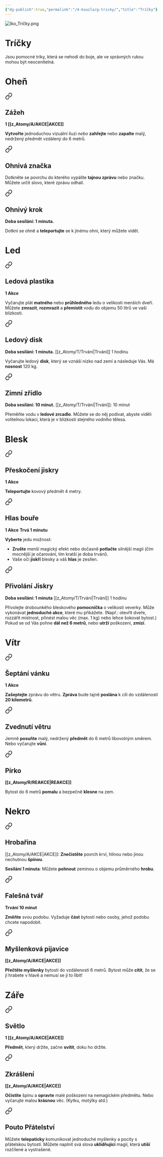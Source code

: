 ```yaml
---
{"dg-publish":true,"permalink":"/4-kouzla/g-tricky/","title":"Tríčky"}
---
```


![Iko_Tríčky.png](/img/user/z_img/Iko_Tr%C3%AD%C4%8Dky.png)

# Tríčky
Jsou pomocné triky, která se nehodí do boje, ale ve správných rukou mohou být neocenitelná.

# Oheň

<div class="transclusion internal-embed is-loaded"><a class="markdown-embed-link" href="/z-atomy/z/zazeh/" aria-label="Open link"><svg xmlns="http://www.w3.org/2000/svg" width="24" height="24" viewBox="0 0 24 24" fill="none" stroke="currentColor" stroke-width="2" stroke-linecap="round" stroke-linejoin="round" class="svg-icon lucide-link"><path d="M10 13a5 5 0 0 0 7.54.54l3-3a5 5 0 0 0-7.07-7.07l-1.72 1.71"></path><path d="M14 11a5 5 0 0 0-7.54-.54l-3 3a5 5 0 0 0 7.07 7.07l1.71-1.71"></path></svg></a><div class="markdown-embed">




## Zážeh
**1 [[z_Atomy/A/AKCE\|AKCE]]**

**Vytvořte** jednoduchou vizuální iluzi 
*nebo*
**zahřejte** nebo **zapalte** malý, nedržený předmět vzdálený do 6 metrů.

</div></div>


<div class="transclusion internal-embed is-loaded"><a class="markdown-embed-link" href="/z-atomy/o/ohniva-znacka/" aria-label="Open link"><svg xmlns="http://www.w3.org/2000/svg" width="24" height="24" viewBox="0 0 24 24" fill="none" stroke="currentColor" stroke-width="2" stroke-linecap="round" stroke-linejoin="round" class="svg-icon lucide-link"><path d="M10 13a5 5 0 0 0 7.54.54l3-3a5 5 0 0 0-7.07-7.07l-1.72 1.71"></path><path d="M14 11a5 5 0 0 0-7.54-.54l-3 3a5 5 0 0 0 7.07 7.07l1.71-1.71"></path></svg></a><div class="markdown-embed">




## Ohnivá značka

Dotkněte se povrchu do kterého vypálíte **tajnou zprávu** nebo značku. Můžete určit slovo, které zprávu odhalí.

</div></div>


<div class="transclusion internal-embed is-loaded"><a class="markdown-embed-link" href="/z-atomy/o/ohnivy-krok/" aria-label="Open link"><svg xmlns="http://www.w3.org/2000/svg" width="24" height="24" viewBox="0 0 24 24" fill="none" stroke="currentColor" stroke-width="2" stroke-linecap="round" stroke-linejoin="round" class="svg-icon lucide-link"><path d="M10 13a5 5 0 0 0 7.54.54l3-3a5 5 0 0 0-7.07-7.07l-1.72 1.71"></path><path d="M14 11a5 5 0 0 0-7.54-.54l-3 3a5 5 0 0 0 7.07 7.07l1.71-1.71"></path></svg></a><div class="markdown-embed">




## Ohnivý krok
**Doba sesílání: 1 minuta.** 

Dotkni se ohně a **teleportujte** se k jinému ohni, který můžete vidět.

</div></div>


# Led

<div class="transclusion internal-embed is-loaded"><a class="markdown-embed-link" href="/z-atomy/l/ledova-plastika/" aria-label="Open link"><svg xmlns="http://www.w3.org/2000/svg" width="24" height="24" viewBox="0 0 24 24" fill="none" stroke="currentColor" stroke-width="2" stroke-linecap="round" stroke-linejoin="round" class="svg-icon lucide-link"><path d="M10 13a5 5 0 0 0 7.54.54l3-3a5 5 0 0 0-7.07-7.07l-1.72 1.71"></path><path d="M14 11a5 5 0 0 0-7.54-.54l-3 3a5 5 0 0 0 7.07 7.07l1.71-1.71"></path></svg></a><div class="markdown-embed">




## Ledová plastika
**1 Akce**

Vyčarujte plát **matného** nebo **průhledného** ledu o velikosti menších dveří. Můžete **zmrazit**, **rozmrazit** a **přemístit** vodu do objemu 50 litrů ve vaší blízkosti.

</div></div>


<div class="transclusion internal-embed is-loaded"><a class="markdown-embed-link" href="/z-atomy/l/ledovy-disk/" aria-label="Open link"><svg xmlns="http://www.w3.org/2000/svg" width="24" height="24" viewBox="0 0 24 24" fill="none" stroke="currentColor" stroke-width="2" stroke-linecap="round" stroke-linejoin="round" class="svg-icon lucide-link"><path d="M10 13a5 5 0 0 0 7.54.54l3-3a5 5 0 0 0-7.07-7.07l-1.72 1.71"></path><path d="M14 11a5 5 0 0 0-7.54-.54l-3 3a5 5 0 0 0 7.07 7.07l1.71-1.71"></path></svg></a><div class="markdown-embed">




## Ledový disk
**Doba sesílání: 1 minuta.** 
[[z_Atomy/T/Trvání\|Trvání]] 1 hodinu

Vyčarujte ledový **disk**, který se vznáší nízko nad zemí a následuje Vás. 
Má **nosnost** 120 kg.

</div></div>


<div class="transclusion internal-embed is-loaded"><a class="markdown-embed-link" href="/z-atomy/z/zimni-zridlo/" aria-label="Open link"><svg xmlns="http://www.w3.org/2000/svg" width="24" height="24" viewBox="0 0 24 24" fill="none" stroke="currentColor" stroke-width="2" stroke-linecap="round" stroke-linejoin="round" class="svg-icon lucide-link"><path d="M10 13a5 5 0 0 0 7.54.54l3-3a5 5 0 0 0-7.07-7.07l-1.72 1.71"></path><path d="M14 11a5 5 0 0 0-7.54-.54l-3 3a5 5 0 0 0 7.07 7.07l1.71-1.71"></path></svg></a><div class="markdown-embed">




## Zimní zřídlo
**Doba sesílání: 10 minut.** 
[[z_Atomy/T/Trvání\|Trvání]]: 10 minut

Přeměňte vodu v **ledové zrcadlo**. Můžete se do něj podívat, abyste viděli volitelnou lokaci, která je v blízkosti stejného vodního tělesa.

</div></div>


# Blesk

<div class="transclusion internal-embed is-loaded"><a class="markdown-embed-link" href="/z-atomy/p/preskoceni-jiskry/" aria-label="Open link"><svg xmlns="http://www.w3.org/2000/svg" width="24" height="24" viewBox="0 0 24 24" fill="none" stroke="currentColor" stroke-width="2" stroke-linecap="round" stroke-linejoin="round" class="svg-icon lucide-link"><path d="M10 13a5 5 0 0 0 7.54.54l3-3a5 5 0 0 0-7.07-7.07l-1.72 1.71"></path><path d="M14 11a5 5 0 0 0-7.54-.54l-3 3a5 5 0 0 0 7.07 7.07l1.71-1.71"></path></svg></a><div class="markdown-embed">




## Přeskočení jiskry
**1 Akce** 

**Teleportujte** kovový předmět 4 metry.

</div></div>


<div class="transclusion internal-embed is-loaded"><a class="markdown-embed-link" href="/z-atomy/h/hlas-boure/" aria-label="Open link"><svg xmlns="http://www.w3.org/2000/svg" width="24" height="24" viewBox="0 0 24 24" fill="none" stroke="currentColor" stroke-width="2" stroke-linecap="round" stroke-linejoin="round" class="svg-icon lucide-link"><path d="M10 13a5 5 0 0 0 7.54.54l3-3a5 5 0 0 0-7.07-7.07l-1.72 1.71"></path><path d="M14 11a5 5 0 0 0-7.54-.54l-3 3a5 5 0 0 0 7.07 7.07l1.71-1.71"></path></svg></a><div class="markdown-embed">




## Hlas bouře
**1 Akce**
**Trvá 1 minutu**

**Vyberte** jedu možnost:
- **Zrušte** menší magický efekt nebo dočasně **potlačte** silnější magii (čím mocnější je očarování, tím kratší je doba trvání).
- Vaše oči **jiskří** blesky a váš **hlas** je zesílen.

</div></div>


<div class="transclusion internal-embed is-loaded"><a class="markdown-embed-link" href="/z-atomy/p/privolani-jiskry/" aria-label="Open link"><svg xmlns="http://www.w3.org/2000/svg" width="24" height="24" viewBox="0 0 24 24" fill="none" stroke="currentColor" stroke-width="2" stroke-linecap="round" stroke-linejoin="round" class="svg-icon lucide-link"><path d="M10 13a5 5 0 0 0 7.54.54l3-3a5 5 0 0 0-7.07-7.07l-1.72 1.71"></path><path d="M14 11a5 5 0 0 0-7.54-.54l-3 3a5 5 0 0 0 7.07 7.07l1.71-1.71"></path></svg></a><div class="markdown-embed">




## Přivolání Jiskry
**Doba sesílání: 1 minuta** 
[[z_Atomy/T/Trvání\|Trvání]] 1 hodinu

Přivolejte drobounkého bleskového **pomocníčka** o velikosti veverky. Může vykonávat **jednoduché akce**, které mu přikážete. (Např.: otevřít dveře, rozzářit místnost, přinést malou věc (max. 1 kg) nebo lehce šokovat bytost.)
Pokud se od Vás pohne **dál než 6 metrů**, nebo **utrží** poškození, **zmizí**.

</div></div>


# Vítr

<div class="transclusion internal-embed is-loaded"><a class="markdown-embed-link" href="/z-atomy/s/septani-vanku/" aria-label="Open link"><svg xmlns="http://www.w3.org/2000/svg" width="24" height="24" viewBox="0 0 24 24" fill="none" stroke="currentColor" stroke-width="2" stroke-linecap="round" stroke-linejoin="round" class="svg-icon lucide-link"><path d="M10 13a5 5 0 0 0 7.54.54l3-3a5 5 0 0 0-7.07-7.07l-1.72 1.71"></path><path d="M14 11a5 5 0 0 0-7.54-.54l-3 3a5 5 0 0 0 7.07 7.07l1.71-1.71"></path></svg></a><div class="markdown-embed">




## Šeptání vánku
**1 Akce**

**Zašeptejte** zprávu do větru. **Zpráva** bude tajně **poslána** k cíli do vzdálenosti **20 kilometrů**.

</div></div>


<div class="transclusion internal-embed is-loaded"><a class="markdown-embed-link" href="/z-atomy/z/zvednuti-vetru/" aria-label="Open link"><svg xmlns="http://www.w3.org/2000/svg" width="24" height="24" viewBox="0 0 24 24" fill="none" stroke="currentColor" stroke-width="2" stroke-linecap="round" stroke-linejoin="round" class="svg-icon lucide-link"><path d="M10 13a5 5 0 0 0 7.54.54l3-3a5 5 0 0 0-7.07-7.07l-1.72 1.71"></path><path d="M14 11a5 5 0 0 0-7.54-.54l-3 3a5 5 0 0 0 7.07 7.07l1.71-1.71"></path></svg></a><div class="markdown-embed">




## Zvednutí větru

Jemně **posuňte** malý, nedržený **předmět** do 6 metrů libovolným směrem.
Nebo vyčarujte **vůni**.

</div></div>


<div class="transclusion internal-embed is-loaded"><a class="markdown-embed-link" href="/z-atomy/p/pirko/" aria-label="Open link"><svg xmlns="http://www.w3.org/2000/svg" width="24" height="24" viewBox="0 0 24 24" fill="none" stroke="currentColor" stroke-width="2" stroke-linecap="round" stroke-linejoin="round" class="svg-icon lucide-link"><path d="M10 13a5 5 0 0 0 7.54.54l3-3a5 5 0 0 0-7.07-7.07l-1.72 1.71"></path><path d="M14 11a5 5 0 0 0-7.54-.54l-3 3a5 5 0 0 0 7.07 7.07l1.71-1.71"></path></svg></a><div class="markdown-embed">




## Pírko
**[[z_Atomy/R/REAKCE\|REAKCE]]**

Bytost do 6 metrů **pomalu** a bezpečně **klesne** na zem.

</div></div>


# Nekro

<div class="transclusion internal-embed is-loaded"><a class="markdown-embed-link" href="/z-atomy/h/hrobarina/" aria-label="Open link"><svg xmlns="http://www.w3.org/2000/svg" width="24" height="24" viewBox="0 0 24 24" fill="none" stroke="currentColor" stroke-width="2" stroke-linecap="round" stroke-linejoin="round" class="svg-icon lucide-link"><path d="M10 13a5 5 0 0 0 7.54.54l3-3a5 5 0 0 0-7.07-7.07l-1.72 1.71"></path><path d="M14 11a5 5 0 0 0-7.54-.54l-3 3a5 5 0 0 0 7.07 7.07l1.71-1.71"></path></svg></a><div class="markdown-embed">




## Hrobařina 

[[z_Atomy/A/AKCE\|AKCE]]: **Znečistěte** povrch krví, hlínou nebo jinou nechutnou **špínou**.

**Sesílání 1 minuta**: Můžete **pohnout** zeminou o objemu průměrného **hrobu**.

</div></div>


<div class="transclusion internal-embed is-loaded"><a class="markdown-embed-link" href="/z-atomy/f/falesna-tvar/" aria-label="Open link"><svg xmlns="http://www.w3.org/2000/svg" width="24" height="24" viewBox="0 0 24 24" fill="none" stroke="currentColor" stroke-width="2" stroke-linecap="round" stroke-linejoin="round" class="svg-icon lucide-link"><path d="M10 13a5 5 0 0 0 7.54.54l3-3a5 5 0 0 0-7.07-7.07l-1.72 1.71"></path><path d="M14 11a5 5 0 0 0-7.54-.54l-3 3a5 5 0 0 0 7.07 7.07l1.71-1.71"></path></svg></a><div class="markdown-embed">




## Falešná tvář 
**Trvání 10 minut**

**Změňte** svou podobu. Vyžaduje **část** bytosti nebo osoby, jehož podobu chcete napodobit.

</div></div>


<div class="transclusion internal-embed is-loaded"><a class="markdown-embed-link" href="/z-atomy/m/myslenkova-pijavice/" aria-label="Open link"><svg xmlns="http://www.w3.org/2000/svg" width="24" height="24" viewBox="0 0 24 24" fill="none" stroke="currentColor" stroke-width="2" stroke-linecap="round" stroke-linejoin="round" class="svg-icon lucide-link"><path d="M10 13a5 5 0 0 0 7.54.54l3-3a5 5 0 0 0-7.07-7.07l-1.72 1.71"></path><path d="M14 11a5 5 0 0 0-7.54-.54l-3 3a5 5 0 0 0 7.07 7.07l1.71-1.71"></path></svg></a><div class="markdown-embed">




## Myšlenková pijavice
**[[z_Atomy/A/AKCE\|AKCE]]**

**Přečtěte myšlenky** bytosti do vzdálenosti 6 metrů. Bytost může **cítit**, že se jí hrabete v hlavě a nemusí se jí to líbit!

</div></div>


# Záře

<div class="transclusion internal-embed is-loaded"><a class="markdown-embed-link" href="/z-atomy/s/svetlo/" aria-label="Open link"><svg xmlns="http://www.w3.org/2000/svg" width="24" height="24" viewBox="0 0 24 24" fill="none" stroke="currentColor" stroke-width="2" stroke-linecap="round" stroke-linejoin="round" class="svg-icon lucide-link"><path d="M10 13a5 5 0 0 0 7.54.54l3-3a5 5 0 0 0-7.07-7.07l-1.72 1.71"></path><path d="M14 11a5 5 0 0 0-7.54-.54l-3 3a5 5 0 0 0 7.07 7.07l1.71-1.71"></path></svg></a><div class="markdown-embed">




## Světlo
**1 [[z_Atomy/A/AKCE\|AKCE]]**

**Předmět**, který držíte, začne **svítit**, doku ho držíte.

</div></div>


<div class="transclusion internal-embed is-loaded"><a class="markdown-embed-link" href="/z-atomy/z/zkrasleni/" aria-label="Open link"><svg xmlns="http://www.w3.org/2000/svg" width="24" height="24" viewBox="0 0 24 24" fill="none" stroke="currentColor" stroke-width="2" stroke-linecap="round" stroke-linejoin="round" class="svg-icon lucide-link"><path d="M10 13a5 5 0 0 0 7.54.54l3-3a5 5 0 0 0-7.07-7.07l-1.72 1.71"></path><path d="M14 11a5 5 0 0 0-7.54-.54l-3 3a5 5 0 0 0 7.07 7.07l1.71-1.71"></path></svg></a><div class="markdown-embed">




## Zkrášlení 
**[[z_Atomy/A/AKCE\|AKCE]]**

**Očistíte** špínu a **opravte** malé poškození na nemagickém předmětu.
Nebo vyčarujte malou **krásnou** věc. (Kytku, motýlky atd.)

</div></div>


<div class="transclusion internal-embed is-loaded"><a class="markdown-embed-link" href="/z-atomy/p/pouto-pratelstvi/" aria-label="Open link"><svg xmlns="http://www.w3.org/2000/svg" width="24" height="24" viewBox="0 0 24 24" fill="none" stroke="currentColor" stroke-width="2" stroke-linecap="round" stroke-linejoin="round" class="svg-icon lucide-link"><path d="M10 13a5 5 0 0 0 7.54.54l3-3a5 5 0 0 0-7.07-7.07l-1.72 1.71"></path><path d="M14 11a5 5 0 0 0-7.54-.54l-3 3a5 5 0 0 0 7.07 7.07l1.71-1.71"></path></svg></a><div class="markdown-embed">




## Pouto Přátelství

Můžete **telepaticky** komunikovat jednoduché myšlenky a pocity s přátelskou bytostí.
Můžete naplnit svá slova **uklidňující** magií, která **utiší** rozčílené a vystrašené.

</div></div>


